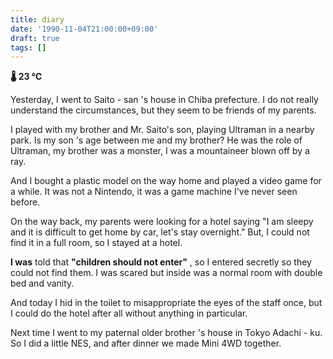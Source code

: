 ```yaml
---
title: diary
date: '1990-11-04T21:00:00+09:00'
draft: true
tags: []
---
```


**🌡 23 ℃**

Yesterday, I went to Saito - san 's house in Chiba prefecture. I do not really understand the circumstances, but they seem to be friends of my parents.

I played with my brother and Mr. Saito's son, playing Ultraman in a nearby park. Is my son 's age between me and my brother? He was the role of Ultraman, my brother was a monster, I was a mountaineer blown off by a ray.

And I bought a plastic model on the way home and played a video game for a while. It was not a Nintendo, it was a game machine I've never seen before.

On the way back, my parents were looking for a hotel saying "I am sleepy and it is difficult to get home by car, let's stay overnight." But, I could not find it in a full room, so I stayed at a hotel.

**I was** told that **"children should not enter"** , so I entered secretly so they could not find them. I was scared but inside was a normal room with double bed and vanity.

And today I hid in the toilet to misappropriate the eyes of the staff once, but I could do the hotel after all without anything in particular.

Next time I went to my paternal older brother 's house in Tokyo Adachi - ku. So I did a little NES, and after dinner we made Mini 4WD together.
